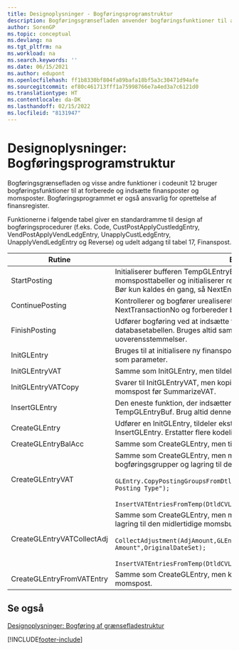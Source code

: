 ```yaml
---
title: Designoplysninger - Bogføringsprogramstruktur
description: Bogføringsgrænsefladen anvender bogføringsfunktioner til at forberede og indsætte finansposter og momsposter.
author: SorenGP
ms.topic: conceptual
ms.devlang: na
ms.tgt_pltfrm: na
ms.workload: na
ms.search.keywords: ''
ms.date: 06/15/2021
ms.author: edupont
ms.openlocfilehash: ff1b8330bf804fa89bafa18bf5a3c30471d94afe
ms.sourcegitcommit: ef80c461713fff1a75998766e7a4ed3a7c6121d0
ms.translationtype: HT
ms.contentlocale: da-DK
ms.lasthandoff: 02/15/2022
ms.locfileid: "8131947"
---
```

# <a name="design-details-posting-engine-structure"></a>Designoplysninger: Bogføringsprogramstruktur
Bogføringsgrænsefladen og visse andre funktioner i codeunit 12 bruger bogføringsfunktioner til at forberede og indsætte finansposter og momsposter. Bogføringsprogrammet er også ansvarlig for oprettelse af finansregister.  
  
 Funktionerne i følgende tabel giver en standardramme til design af bogføringsprocedurer (f.eks. Code, CustPostApplyCustledgEntry, VendPostApplyVendLedgEntry, UnapplyCustLedgEntry, UnapplyVendLedgEntry og Reverse) og udelt adgang til tabel 17, Finanspost.  
  
|Rutine|Beskrivelse|  
|-------------|---------------------------------------|  
|StartPosting|Initialiserer bufferen TempGLEntryBuf for bogføring, låser finanspost- og momsposttabeller og initialiserer regnskabsperiode, finansjournal og valutakurs. Bør kun kaldes én gang, så NextEntryNo er 0.|  
|ContinuePosting|Kontrollerer og bogfører urealiseret moms for tidligere transaktionsforøgelse NextTransactionNo og forbereder bogføring af næste linje.|  
|FinishPosting|Udfører bogføring ved at indsætte finansposter fra midlertidig buffer i databasetabellen. Bruges altid sammen med StartPosting. Kontrollerer for uoverensstemmelser.|  
|InitGLEntry|Bruges til at initialisere ny finanspost for finanskladdelinje. Returnerer GLEntry som parameter.|  
|InitGLEntryVAT|Samme som InitGLEntry, men tildeler også modkonto og SummarizeVAT.|  
|InitGLEntryVATCopy|Svarer til InitGLEntryVAT, men kopieret også bogføringsgruppedata fra momspost før SummarizeVAT.|  
|InsertGLEntry|Den eneste funktion, der indsætter finansposten i tabellen med globale TempGLEntryBuf. Brug altid denne funktion til Indsættelse.|  
|CreateGLEntry|Udfører en InitGLEntry, tildeler ekstra valutabeløb og udfører derefter InsertGLEntry. Erstatter flere kodelinjer med et enkelt funktionskald.|  
|CreateGLEntryBalAcc|Samme som CreateGLEntry, men tildeler også Modkontotype og Modkonto.|  
|CreateGLEntryVAT|Samme som CreateGLEntry, men med yderligere behandling for bogføringsgrupper og lagring til den midlertidige momsbuffer:<br /><br /> `GLEntry.CopyPostingGroupsFromDtldCVBuf(DtldCVLedgEntryBuf,GenJnlLine."Gen. Posting Type");`<br /><br /> `InsertVATEntriesFromTemp(DtldCVLedgEntryBuf,GLEntry);`|  
|CreateGLEntryVATCollectAdj|Samme som CreateGLEntry, men med yderligere samling af justeringer og lagring til den midlertidige momsbuffer:<br /><br /> `CollectAdjustment(AdjAmount,GLEntry.Amount,GLEntry."Additional-Currency Amount",OriginalDateSet);`<br /><br /> `InsertVATEntriesFromTemp(DtldCVLedgEntryBuf,GLEntry);`|  
|CreateGLEntryFromVATEntry|Samme som CreateGLEntry, men kopierer også bogføringsgrupper fra momspost.|  
  
## <a name="see-also"></a>Se også  
 [Designoplysninger: Bogføring af grænsefladestruktur](design-details-posting-interface-structure.md)

[!INCLUDE[footer-include](includes/footer-banner.md)]